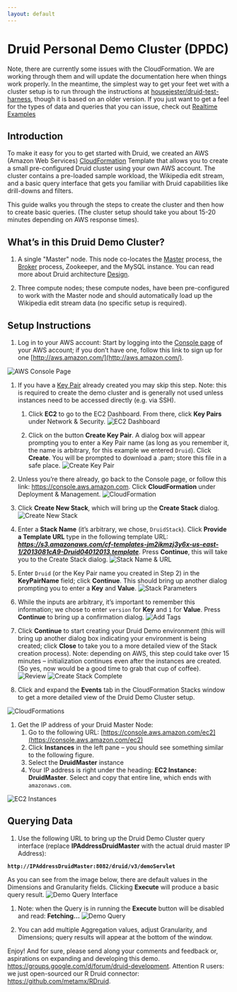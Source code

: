 ```yaml
---
layout: default
---
```

# Druid Personal Demo Cluster (DPDC)

Note, there are currently some issues with the CloudFormation.  We are working through them and will update the documentation here when things work properly.  In the meantime, the simplest way to get your feet wet with a cluster setup is to run through the instructions at [housejester/druid-test-harness](https://github.com/housejester/druid-test-harness), though it is based on an older version.  If you just want to get a feel for the types of data and queries that you can issue, check out [Realtime Examples](Realtime-Examples.html)

## Introduction
To make it easy for you to get started with Druid, we created an AWS (Amazon Web Services) [CloudFormation](http://aws.amazon.com/cloudformation/) Template that allows you to create a small pre-configured Druid cluster using your own AWS account. The cluster contains a pre-loaded sample workload, the Wikipedia edit stream, and a basic query interface that gets you familiar with Druid capabilities like drill-downs and filters. 


This guide walks you through the steps to create the cluster and then how to create basic queries. (The cluster setup should take you about 15-20 minutes depending on AWS response times).


## What’s in this Druid Demo Cluster?

1. A single "Master" node.  This node co-locates the [Master](Master.html) process, the [Broker](Broker.html) process, Zookeeper, and the MySQL instance. You can read more about Druid architecture [Design](Design.html).

1. Three compute nodes; these compute nodes, have been pre-configured to work with the Master node and should automatically load up the Wikipedia edit stream data (no specific setup is required). 

## Setup Instructions
1. Log in to your AWS account: Start by logging into the [Console page](https://console.aws.amazon.com) of your AWS account; if you don’t have one, follow this link to sign up for one [http://aws.amazon.com/](http://aws.amazon.com/).

![AWS Console Page](images/demo/setup-01-console.png)

1. If you have a [Key Pair](http://docs.aws.amazon.com/gettingstarted/latest/wah/getting-started-create-key-pair.html) already created you may skip this step. Note: this is required to create the demo cluster and is generally not used unless instances need to be accessed directly (e.g. via SSH). 

    1. Click **EC2** to go to the EC2 Dashboard. From there, click **Key Pairs** under Network & Security. 
    ![EC2 Dashboard](images/demo/setup-02a-keypair.png)

    1. Click on the button **Create Key Pair**. A dialog box will appear prompting you to enter a Key Pair name (as long as you remember it, the name is arbitrary, for this example we entered `Druid`). Click **Create**. You will be prompted to download a .pam; store this file in a safe place.
    ![Create Key Pair](images/demo/setup-02b-keypair.png)

1. Unless you’re there already, go back to the Console page, or follow this link: https://console.aws.amazon.com. Click **CloudFormation** under Deployment & Management.
![CloudFormation](images/demo/setup-03-ec2.png)

1. Click **Create New Stack**, which will bring up the **Create Stack** dialog.
![Create New Stack](images/demo/setup-04-newstack.png)

1. Enter a **Stack Name** (it’s arbitrary, we chose, `DruidStack`). Click **Provide a Template URL** type in the following template URL: _**https://s3.amazonaws.com/cf-templates-jm2ikmzj3y6x-us-east-1/2013081cA9-Druid04012013.template**_. Press **Continue**, this will take you to the Create Stack dialog.
![Stack Name & URL](images/demo/setup-05-createstack.png)

1. Enter `Druid` (or the Key Pair name you created in Step 2) in the **KeyPairName** field; click **Continue**. This should bring up another dialog prompting you to enter a **Key** and **Value**. 
![Stack Parameters](images/demo/setup-06-parameters.png)

1. While the inputs are arbitrary, it’s important to remember this information; we chose to enter `version` for **Key** and `1` for **Value**. Press **Continue** to bring up a confirmation dialog.
![Add Tags](images/demo/setup-07a-tags.png)

1. Click **Continue** to start creating your Druid Demo environment (this will bring up another dialog box indicating your environment is being created; click **Close** to take you to a more detailed view of the Stack creation process). Note: depending on AWS, this step could take over 15 minutes – initialization continues even after the instances are created. (So yes, now would be a good time to grab that cup of coffee). 
![Review](images/demo/setup-07b-review.png)
![Create Stack Complete](images/demo/setup-07c-complete.png)

1. Click and expand the **Events** tab in the CloudFormation Stacks window to get a more detailed view of the Druid Demo Cluster setup.      

![CloudFormations](images/demo/setup-09-events.png)

1. Get the IP address of your Druid Master Node:
   1. Go to the following URL: [https://console.aws.amazon.com/ec2](https://console.aws.amazon.com/ec2)
   1. Click **Instances** in the left pane – you should see something similar to the following figure. 
   1. Select the **DruidMaster** instance
   1. Your IP address is right under the heading: **EC2 Instance: DruidMaster**. Select and copy that entire line, which ends with `amazonaws.com`.

![EC2 Instances](images/demo/setup-10-ip.png)

## Querying Data

1. Use the following URL to bring up the Druid Demo Cluster query interface (replace **IPAddressDruidMaster** with the actual druid master IP Address):

**`http://IPAddressDruidMaster:8082/druid/v3/demoServlet`**

As you can see from the image below, there are default values in the Dimensions and Granularity fields. Clicking **Execute** will produce a basic query result. 
![Demo Query Interface](images/demo/query-1.png)

1. Note: when the Query is in running the **Execute** button will be disabled and read: **Fetching…**
![Demo Query](images/demo/query-2.png)

1. You can add multiple Aggregation values, adjust Granularity, and Dimensions; query results will appear at the bottom of the window. 


Enjoy! And for sure, please send along your comments and feedback or, aspirations on expanding and developing this demo. https://groups.google.com/d/forum/druid-development. Attention R users: we just open-sourced our R Druid connector: https://github.com/metamx/RDruid.
